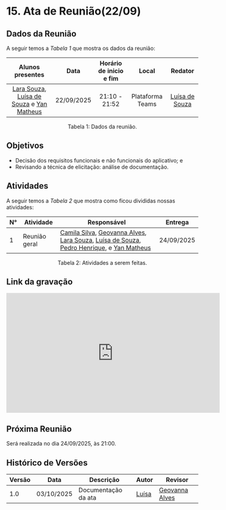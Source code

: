 # 15. Ata de Reunião(22/09)

## Dados da Reunião

A seguir temos a <i>Tabela 1</i> que mostra os dados da reunião:

| Alunos presentes  |  Data    | Horário de inicio e fim |  Local  | Redator |
| :--------------------------------------------------------------------------------------: | :--------: | :---------------------: | :--------------: | :--------------: |
| [Lara Souza](https://github.com/mel14-hub), [Luísa de Souza](https://github.com/Luisa12ll) e [Yan Matheus](https://github.com/Yanmatheus0812) | 22/09/2025 |      21:10 - 21:52    | Plataforma Teams | [Luísa de Souza](https://github.com/Luisa12ll)|

<figcaption align="center">Tabela 1: Dados da reunião.</figcaption>

## Objetivos

- Decisão dos requisitos funcionais e não funcionais do aplicativo; e
- Revisando a técnica de elicitação: análise de documentação.
  
## Atividades

A seguir temos a <i>Tabela 2</i> que mostra como ficou divididas nossas atividades:

| N°| Atividade | Responsável | Entrega |
| ---- | ---- | ---- | ----|
|1| Reunião geral| [Camila Silva](https://github.com/CamilaSilvaC), [Geovanna Alves](https://github.com/GeovannaUmbelino), [Lara Souza](https://github.com/mel14-hub), [Luísa de Souza](https://github.com/luisa12ll), [Pedro Henrique](https://github.com/pedrohpsantos), e [Yan Matheus](https://github.com/Yanmatheus0812)| 24/09/2025 |

<figcaption align="center">Tabela 2: Atividades a serem feitas.</figcaption>

## Link da gravação

<iframe width="560" height="315" src="https://www.youtube.com/embed/AjYSbjo5K38?si=6QFt2s5swlpFvczK" title="YouTube video player" frameborder="0" allow="accelerometer; autoplay; clipboard-write; encrypted-media; gyroscope; picture-in-picture; web-share" referrerpolicy="strict-origin-when-cross-origin" allowfullscreen></iframe>

## Próxima Reunião

Será realizada no dia 24/09/2025, às 21:00.

## Histórico de Versões

| Versão | Data       | Descrição           | Autor                                                      | Revisor                                                 |
|--------|------------|--------------------|------------------------------------------------------------|----------------------------------------------------------|
| 1.0    | 03/10/2025 | Documentação da ata | [Luísa](https://github.com/Luisa12ll)  | [Geovanna Alves](https://github.com/GeovannaUmbelino) |


